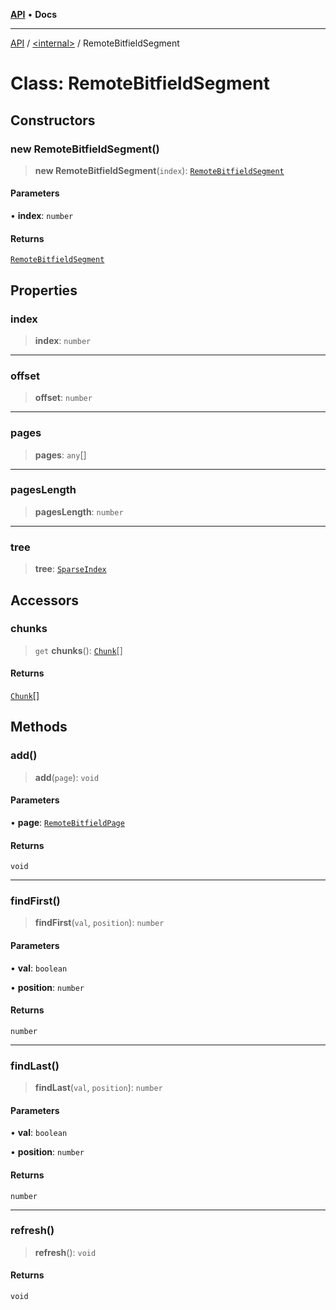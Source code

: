 [**API**](../../README.md) • **Docs**

***

[API](../../README.md) / [\<internal\>](../README.md) / RemoteBitfieldSegment

# Class: RemoteBitfieldSegment

## Constructors

### new RemoteBitfieldSegment()

> **new RemoteBitfieldSegment**(`index`): [`RemoteBitfieldSegment`](RemoteBitfieldSegment.md)

#### Parameters

• **index**: `number`

#### Returns

[`RemoteBitfieldSegment`](RemoteBitfieldSegment.md)

## Properties

### index

> **index**: `number`

***

### offset

> **offset**: `number`

***

### pages

> **pages**: `any`[]

***

### pagesLength

> **pagesLength**: `number`

***

### tree

> **tree**: [`SparseIndex`](SparseIndex.md)

## Accessors

### chunks

> `get` **chunks**(): [`Chunk`](../type-aliases/Chunk.md)[]

#### Returns

[`Chunk`](../type-aliases/Chunk.md)[]

## Methods

### add()

> **add**(`page`): `void`

#### Parameters

• **page**: [`RemoteBitfieldPage`](RemoteBitfieldPage.md)

#### Returns

`void`

***

### findFirst()

> **findFirst**(`val`, `position`): `number`

#### Parameters

• **val**: `boolean`

• **position**: `number`

#### Returns

`number`

***

### findLast()

> **findLast**(`val`, `position`): `number`

#### Parameters

• **val**: `boolean`

• **position**: `number`

#### Returns

`number`

***

### refresh()

> **refresh**(): `void`

#### Returns

`void`
